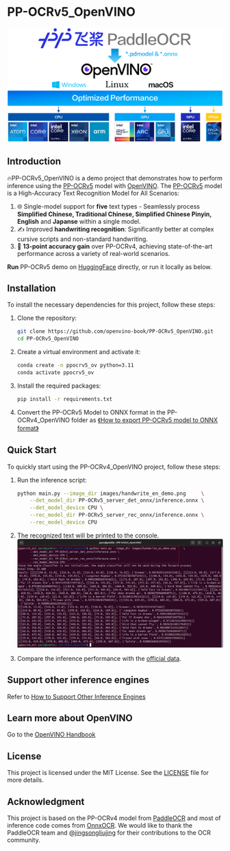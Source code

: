# PP-OCRv5_OpenVINO
<div style="text-align: center;">
    <img src="./images/ppocrv5_openvino.png" alt="PaddleOCR_OpenVINO">
</div>

## Introduction
🔥PP-OCRv5_OpenVINO is a demo project that demonstrates how to perform inference using the [PP-OCRv5](https://github.com/PaddlePaddle/PaddleOCR)  model with [OpenVINO](https://docs.openvino.ai/2025/index.html). The [PP-OCRv5](https://github.com/PaddlePaddle/PaddleOCR) model is a High-Accuracy Text Recognition Model for All Scenarios:

   1. 🌐 Single-model support for **five** text types - Seamlessly process **Simplified Chinese, Traditional Chinese, Simplified Chinese Pinyin, English** and **Japanse** within a single model.
   2. ✍️ Improved **handwriting recognition**: Significantly better at complex cursive scripts and non-standard handwriting.
   3. 🎯 **13-point accuracy gain** over PP-OCRv4, achieving state-of-the-art performance across a variety of real-world scenarios.

**Run** PP-OCRv5 demo on [HuggingFace](https://huggingface.co/spaces/PaddlePaddle/PP-OCRv5_Online_Demo) directly, or run it locally as below.

## Installation
To install the necessary dependencies for this project, follow these steps:

1. Clone the repository:
    ```bash
    git clone https://github.com/openvino-book/PP-OCRv5_OpenVINO.git
    cd PP-OCRv5_OpenVINO
    ```

2. Create a virtual environment and activate it:
    ```bash
    conda create -n ppocrv5_ov python=3.11
    conda activate ppocrv5_ov
    ```

3. Install the required packages:
    ```bash
    pip install -r requirements.txt
    ```

4. Convert the PP-OCRv5 Model to ONNX format in the PP-OCRv4_OpenVINO folder as [《How to export PP-OCRv5 model to ONNX format》](./How%20to%20export%20PP-OCRv5%20model.md)


## Quick Start
To quickly start using the PP-OCRv4_OpenVINO project, follow these steps:

1. Run the inference script:
    ```sh
    python main.py --image_dir images/handwrite_en_demo.png     \
        --det_model_dir PP-OCRv5_server_det_onnx/inference.onnx \
        --det_model_device CPU \
        --rec_model_dir PP-OCRv5_server_rec_onnx/inference.onnx \
        --rec_model_device CPU

    ```

2. The recognized text will be printed to the console.
![Inference Result](./images/run.png)

3. Compare the inference performance with the [official data](https://www.paddleocr.ai/latest/en/version3.x/algorithm/PP-OCRv5/PP-OCRv5.html).

## Support other inference engines
Refer to [How to Support Other Inference Engines](./How%20to%20support%20other%20inference%20engines.md)

## Learn more about OpenVINO
Go to the [OpenVINO Handbook](https://github.com/openvino-book/openvino_handbook)

## License
This project is licensed under the MIT License. See the [LICENSE](LICENSE) file for more details.

## Acknowledgment
This project is based on the PP-OCRv4 model from [PaddleOCR](https://github.com/PaddlePaddle/PaddleOCR) and most of inference code comes from [OnnxOCR](https://github.com/jingsongliujing/OnnxOCR). We would like to thank the PaddleOCR team and @[jingsongliujing](https://github.com/jingsongliujing) for their contributions to the OCR community.
